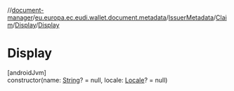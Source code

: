 //[document-manager](../../../../../index.md)/[eu.europa.ec.eudi.wallet.document.metadata](../../../index.md)/[IssuerMetadata](../../index.md)/[Claim](../index.md)/[Display](index.md)/[Display](-display.md)

# Display

[androidJvm]\
constructor(name: [String](https://kotlinlang.org/api/latest/jvm/stdlib/kotlin-stdlib/kotlin/-string/index.html)? = null, locale: [Locale](https://developer.android.com/reference/kotlin/java/util/Locale.html)? = null)
